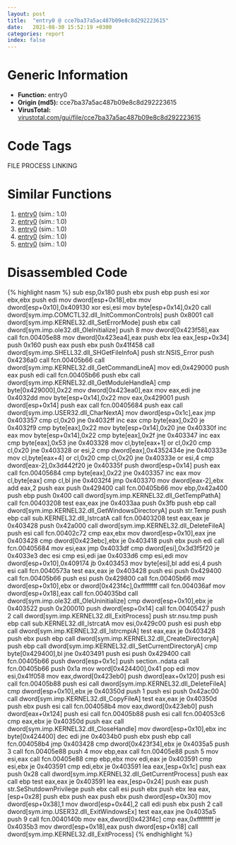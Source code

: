 ```yaml
---
layout: post
title:  "entry0 @ cce7ba37a5ac487b09e8c8d292223615"
date:   2021-08-30 15:52:19 +0300
categories: report
index: false
---
```


# Generic Information
- **Function:** entry0
- **Origin (md5):** cce7ba37a5ac487b09e8c8d292223615
- **VirusTotal:** [virustotal.com/gui/file/cce7ba37a5ac487b09e8c8d292223615][virustotal_ref]

# Code Tags
<span class="tag" id="FILE">FILE</span>
<span class="tag" id="PROCESS">PROCESS</span>
<span class="tag" id="LINKING">LINKING</span>


# Similar Functions

1. [entry0][similar_1_ref] (sim.: 1.0)
2. [entry0][similar_2_ref] (sim.: 1.0)
3. [entry0][similar_3_ref] (sim.: 1.0)
4. [entry0][similar_4_ref] (sim.: 1.0)
5. [entry0][similar_5_ref] (sim.: 1.0)


# Disassembled Code

{% highlight nasm %}
sub esp,0x180
push ebx
push ebp
push esi
xor ebx,ebx
push edi
mov dword[esp+0x18],ebx
mov dword[esp+0x10],0x409130
xor esi,esi
mov byte[esp+0x14],0x20
call dword[sym.imp.COMCTL32.dll_InitCommonControls]
push 0x8001
call dword[sym.imp.KERNEL32.dll_SetErrorMode]
push ebx
call dword[sym.imp.ole32.dll_OleInitialize]
push 8
mov dword[0x423f58],eax
call fcn.00405e88
mov dword[0x423ea4],eax
push ebx
lea eax,[esp+0x34]
push 0x160
push eax
push ebx
push 0x41f458
call dword[sym.imp.SHELL32.dll_SHGetFileInfoA]
push str.NSIS_Error
push 0x4236a0
call fcn.00405b66
call dword[sym.imp.KERNEL32.dll_GetCommandLineA]
mov edi,0x429000
push eax
push edi
call fcn.00405b66
push ebx
call dword[sym.imp.KERNEL32.dll_GetModuleHandleA]
cmp byte[0x429000],0x22
mov dword[0x423ea0],eax
mov eax,edi
jne 0x4032dd
mov byte[esp+0x14],0x22
mov eax,0x429001
push dword[esp+0x14]
push eax
call fcn.00405684
push eax
call dword[sym.imp.USER32.dll_CharNextA]
mov dword[esp+0x1c],eax
jmp 0x403357
cmp cl,0x20
jne 0x4032ff
inc eax
cmp byte[eax],0x20
je 0x4032f9
cmp byte[eax],0x22
mov byte[esp+0x14],0x20
jne 0x40330f
inc eax
mov byte[esp+0x14],0x22
cmp byte[eax],0x2f
jne 0x403347
inc eax
cmp byte[eax],0x53
jne 0x403328
mov cl,byte[eax+1]
or cl,0x20
cmp cl,0x20
jne 0x403328
or esi,2
cmp dword[eax],0x4352434e
jne 0x40333e
mov cl,byte[eax+4]
or cl,0x20
cmp cl,0x20
jne 0x40333e
or esi,4
cmp dword[eax-2],0x3d442f20
je 0x40335f
push dword[esp+0x14]
push eax
call fcn.00405684
cmp byte[eax],0x22
jne 0x403357
inc eax
mov cl,byte[eax]
cmp cl,bl
jne 0x4032f4
jmp 0x403370
mov dword[eax-2],ebx
add eax,2
push eax
push 0x429400
call fcn.00405b66
mov ebp,0x42a400
push ebp
push 0x400
call dword[sym.imp.KERNEL32.dll_GetTempPathA]
call fcn.00403208
test eax,eax
jne 0x4033aa
push 0x3fb
push ebp
call dword[sym.imp.KERNEL32.dll_GetWindowsDirectoryA]
push str.Temp
push ebp
call sub.KERNEL32.dll_lstrcatA
call fcn.00403208
test eax,eax
je 0x403428
push 0x42a000
call dword[sym.imp.KERNEL32.dll_DeleteFileA]
push esi
call fcn.00402c72
cmp eax,ebx
mov dword[esp+0x10],eax
jne 0x403428
cmp dword[0x423ebc],ebx
je 0x403418
push ebx
push edi
call fcn.00405684
mov esi,eax
jmp 0x4033df
cmp dword[esi],0x3d3f5f20
je 0x4033e3
dec esi
cmp esi,edi
jae 0x4033d6
cmp esi,edi
mov dword[esp+0x10],0x409174
jb 0x403453
mov byte[esi],bl
add esi,4
push esi
call fcn.0040573a
test eax,eax
je 0x403428
push esi
push 0x429400
call fcn.00405b66
push esi
push 0x429800
call fcn.00405b66
mov dword[esp+0x10],ebx
or dword[0x423f4c],0xffffffff
call fcn.004036af
mov dword[esp+0x18],eax
call fcn.004035bd
call dword[sym.imp.ole32.dll_OleUninitialize]
cmp dword[esp+0x10],ebx
je 0x403522
push 0x200010
push dword[esp+0x14]
call fcn.00405427
push 2
call dword[sym.imp.KERNEL32.dll_ExitProcess]
push str.nsu.tmp
push ebp
call sub.KERNEL32.dll_lstrcatA
mov esi,0x429c00
push esi
push ebp
call dword[sym.imp.KERNEL32.dll_lstrcmpiA]
test eax,eax
je 0x403428
push ebx
push ebp
call dword[sym.imp.KERNEL32.dll_CreateDirectoryA]
push ebp
call dword[sym.imp.KERNEL32.dll_SetCurrentDirectoryA]
cmp byte[0x429400],bl
jne 0x403491
push esi
push 0x429400
call fcn.00405b66
push dword[esp+0x1c]
push section..ndata
call fcn.00405b66
push 0x1a
mov word[0x424400],0x41
pop edi
mov esi,0x41f058
mov eax,dword[0x423eb0]
push dword[eax+0x120]
push esi
call fcn.00405b88
push esi
call dword[sym.imp.KERNEL32.dll_DeleteFileA]
cmp dword[esp+0x10],ebx
je 0x40350d
push 1
push esi
push 0x42ac00
call dword[sym.imp.KERNEL32.dll_CopyFileA]
test eax,eax
je 0x40350d
push ebx
push esi
call fcn.004058b4
mov eax,dword[0x423eb0]
push dword[eax+0x124]
push esi
call fcn.00405b88
push esi
call fcn.004053c6
cmp eax,ebx
je 0x40350d
push eax
call dword[sym.imp.KERNEL32.dll_CloseHandle]
mov dword[esp+0x10],ebx
inc byte[0x424400]
dec edi
jne 0x4034b0
push ebx
push ebp
call fcn.004058b4
jmp 0x403428
cmp dword[0x423f34],ebx
je 0x4035a5
push 3
call fcn.00405e88
push 4
mov ebp,eax
call fcn.00405e88
push 5
mov esi,eax
call fcn.00405e88
cmp ebp,ebx
mov edi,eax
je 0x403591
cmp esi,ebx
je 0x403591
cmp edi,ebx
je 0x403591
lea eax,[esp+0x1c]
push eax
push 0x28
call dword[sym.imp.KERNEL32.dll_GetCurrentProcess]
push eax
call ebp
test eax,eax
je 0x403591
lea eax,[esp+0x24]
push eax
push str.SeShutdownPrivilege
push ebx
call esi
push ebx
push ebx
lea eax,[esp+0x28]
push ebx
push eax
push ebx
push dword[esp+0x30]
mov dword[esp+0x38],1
mov dword[esp+0x44],2
call edi
push ebx
push 2
call dword[sym.imp.USER32.dll_ExitWindowsEx]
test eax,eax
jne 0x4035a5
push 9
call fcn.0040140b
mov eax,dword[0x423f4c]
cmp eax,0xffffffff
je 0x4035b3
mov dword[esp+0x18],eax
push dword[esp+0x18]
call dword[sym.imp.KERNEL32.dll_ExitProcess]
{% endhighlight %}


[similar_1_ref]: /report/entry0@50dd9b171f3df06f8ac5a3a1a47f5721
[similar_2_ref]: /report/entry0@8cfdb0713f3b8f9b0a5ef775f40cf182
[similar_3_ref]: /report/entry0@024d69b3dfb503973cce5c1700f282aa
[similar_4_ref]: /report/entry0@3a780067b4fcdbc523bd6f0e3b89f181
[similar_5_ref]: /report/entry0@88c77a55c813a535f04a021f665ec5b4
[virustotal_ref]: https://www.virustotal.com/gui/file/cce7ba37a5ac487b09e8c8d292223615